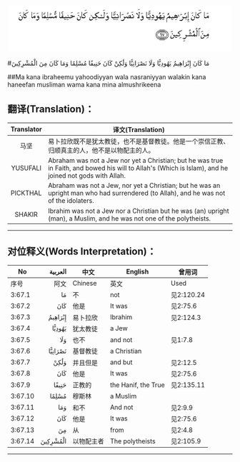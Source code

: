 ![003:067](images/003_067.gif)

#مَا كَانَ إِبْرَاهِيمُ يَهُودِيًّا وَلَا نَصْرَانِيًّا وَلَٰكِنْ كَانَ حَنِيفًا مُسْلِمًا وَمَا كَانَ مِنَ الْمُشْرِكِينَ 

##Ma kana ibraheemu yahoodiyyan wala nasraniyyan walakin kana haneefan musliman wama kana mina almushrikeena 

## 翻译(Translation)：

| Translator | 译文(Translation)                                            |
| :--------: | ------------------------------------------------------------ |
|    马坚    | 易卜拉欣既不是犹太教徒，也不是基督教徒。他是一个崇信正教、归顺真主的人，他不是以物配主的人。 |
|  YUSUFALI  | Abraham was not a Jew nor yet a Christian; but he was true in Faith, and bowed his will to Allah's (Which is Islam), and he joined not gods with Allah. |
|  PICKTHAL  | Abraham was not a Jew, nor yet a Christian; but he was an upright man who had surrendered (to Allah), and he was not of the idolaters. |
|   SHAKIR   | Ibrahim was not a Jew nor a Christian but he was (an) upright (man), a Muslim, and he was not one of the polytheists. |

---

## 对位释义(Words Interpretation)：

| No   | العربية | 中文    | English | 曾用词 |
| ---- | ------: | ------- | ------- | ------ |
| 序号 |    阿文 | Chinese | 英文    | Used   |
| 3:67.1  | مَا       | 不             | not                 | 见2:120.24 |
| 3:67.2  | كَانَ      | 他是           | It was              | 见2:75.6   |
| 3:67.3  | إِبْرَاهِيمُ  | 易卜拉欣       | Ibrahim             | 见2:124.3  |
| 3:67.4  | يَهُودِيًّا   | 犹太教徒       | a Jew               |            |
| 3:67.5  | وَلَا      | 也不           | and not             | 见1:7.8    |
| 3:67.6  | نَصْرَانِيًّا  | 基督教徒       | a Christian         |            |
| 3:67.7  | وَلَٰكِنْ     | 并且但是       | and but             | 见2:12.5   |
| 3:67.8  | كَانَ      | 他是           | It was              | 见2:75.6   |
| 3:67.9  | حَنِيفًا    | 正教的         | the Hanif, the True | 见2:135.11 |
| 3:67.10 | مُسْلِمًا    | 穆斯林         | a Muslim            |            |
| 3:67.11 | وَمَا      | 和不           | And not             | 见2:9.9    |
| 3:67.12 | كَانَ      | 他是           | It was              | 见2:75.6   |
| 3:67.13 | مِنَ       | 从             | from                | 见2:4.8    |
| 3:67.14 | الْمُشْرِكِينَ | 以物配主者 | The polytheists     | 见2:105.9  |

---
